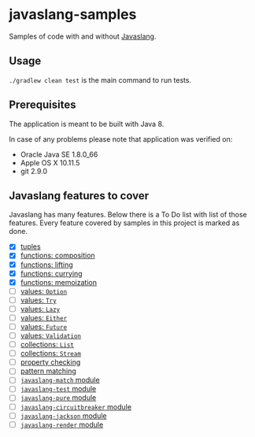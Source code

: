 # javaslang-samples

Samples of code with and without [Javaslang]( http://www.javaslang.io/ ).

## Usage

`./gradlew clean test` is the main command to run tests.
 
## Prerequisites

The application is meant to be built with Java 8.

In case of any problems please note that application was verified on:

* Oracle Java SE 1.8.0_66
* Apple OS X 10.11.5
* git 2.9.0

## Javaslang features to cover

Javaslang has many features. Below there is a To Do list with list of
those features. Every feature covered by samples in this project
is marked as done.

- [x] [tuples]( http://www.javaslang.io/javaslang-docs/#_tuples )
- [x] [functions: composition]( http://www.javaslang.io/javaslang-docs/#_composition )
- [x] [functions: lifting]( http://www.javaslang.io/javaslang-docs/#_lifting )
- [x] [functions: currying]( http://www.javaslang.io/javaslang-docs/#_currying )
- [x] [functions: memoization]( http://www.javaslang.io/javaslang-docs/#_memoization )
- [ ] [values: `Option`]( http://www.javaslang.io/javaslang-docs/#_option )
- [ ] [values: `Try`]( http://www.javaslang.io/javaslang-docs/#_try )
- [ ] [values: `Lazy`]( http://www.javaslang.io/javaslang-docs/#_lazy )
- [ ] [values: `Either`]( http://www.javaslang.io/javaslang-docs/#_either )
- [ ] [values: `Future`]( http://www.javaslang.io/javaslang-docs/#_future )
- [ ] [values: `Validation`]( http://www.javaslang.io/javaslang-docs/#_validation )
- [ ] [collections: `List`]( http://www.javaslang.io/javaslang-docs/#_list )
- [ ] [collections: `Stream`]( http://www.javaslang.io/javaslang-docs/#_stream )
- [ ] [property checking]( http://www.javaslang.io/javaslang-docs/#_property_checking )
- [ ] [pattern matching]( http://www.javaslang.io/javaslang-docs/#_pattern_matching )
- [ ] [`javaslang-match` module]( https://github.com/javaslang/javaslang ) 
- [ ] [`javaslang-test` module]( https://github.com/javaslang/javaslang ) 
- [ ] [`javaslang-pure` module]( https://github.com/javaslang/javaslang ) 
- [ ] [`javaslang-circuitbreaker` module]( https://github.com/javaslang/javaslang-circuitbreaker ) 
- [ ] [`javaslang-jackson` module]( https://github.com/javaslang/javaslang-jackson ) 
- [ ] [`javaslang-render` module]( https://github.com/javaslang/javaslang-render ) 
